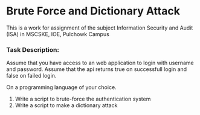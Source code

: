 # Brute Force and Dictionary Attack
This is a work for assignment of the subject Information Security and Audit (ISA) in MSCSKE, IOE, Pulchowk Campus

### Task Description:
Assume that you have access to an web application to login with username and password. Assume that the api returns true on successfull login and false on failed login.


On a programming language of your choice.
1. Write a script to brute-force the authentication system
2. Write a script to make a dictionary attack
